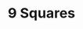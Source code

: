 ---
title: "9 Squares"
tags: cool design
summary: "Mesmorizing animated squares of design"
external_link: "http://9-squares.tumblr.com/"
---